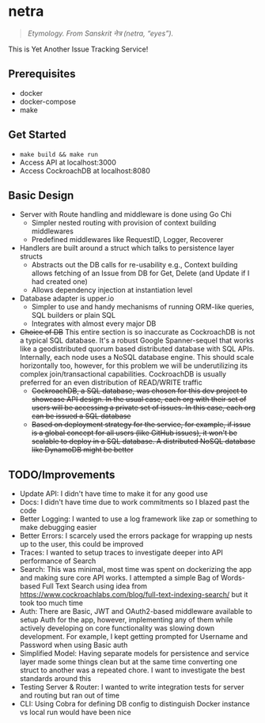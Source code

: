 # netra
> _Etymology. From Sanskrit नेत्र (netra, “eyes”)._

This is Yet Another Issue Tracking Service!

## Prerequisites
- docker
- docker-compose
- make
## Get Started
- `make build && make run`
- Access API at localhost:3000
- Access CockroachDB at localhost:8080

## Basic Design
- Server with Route handling and middleware is done using Go Chi
  - Simpler nested routing with provision of context building middlewares
  - Predefined middlewares like RequestID, Logger, Recoverer
- Handlers are built around a struct which talks to persistence layer structs
  - Abstracts out the DB calls for re-usability e.g., Context building allows fetching of an Issue from DB for Get, Delete (and Update if I had created one)
  - Allows dependency injection at instantiation level
- Database adapter is upper.io
  - Simpler to use and handy mechanisms of running ORM-like queries, SQL builders or plain SQL
  - Integrates with almost every major DB
- ~~Choice of DB~~ This entire section is so inaccurate as CockroachDB is not a typical SQL database. It's a robust Google Spanner-sequel that works like a geodistributed quorum based distributed database with SQL APIs. Internally, each node uses a NoSQL database engine. This should scale horizontally too, however, for this problem we will be underutilizing its complex join/transactional capabilities. CockroachDB is usually preferred for an even distribution of READ/WRITE traffic
  - ~~CockroachDB, a SQL database, was chosen for this dev project to showcase API design. In the usual case, each org with their set of users will be accessing a private set of issues. In this case, each org can be issued a SQL database~~
  - ~~Based on deployment strategy for the service, for example, if issue is a global concept for all users (like GitHub issues), it won't be scalable to deploy in a SQL database. A distributed NoSQL database like DynamoDB might be better~~
## TODO/Improvements
- Update API: I didn't have time to make it for any good use
- Docs: I didn't have time due to work commitments so I blazed past the code
- Better Logging: I wanted to use a log framework like zap or something to make debugging easier
- Better Errors: I scarcely used the errors package for wrapping up nests up to the user, this could be improved
- Traces: I wanted to setup traces to investigate deeper into API performance of Search
- Search: This was minimal, most time was spent on dockerizing the app and making sure core API works. I attempted a simple Bag of Words-based Full Text Search using idea from https://www.cockroachlabs.com/blog/full-text-indexing-search/ but it took too much time
- Auth: There are Basic, JWT and OAuth2-based middleware available to setup Auth for the app, however, implementing any of them while actively developing on core functionality was slowing down development. For example, I kept getting prompted for Username and Password when using Basic auth
- Simplified Model: Having separate models for persistence and service layer made some things clean but at the same time converting one struct to another was a repeated chore. I want to investigate the best standards around this
- Testing Server & Router: I wanted to write integration tests for server and routing but ran out of time
- CLI: Using Cobra for defining DB config to distinguish Docker instance vs local run would have been nice
